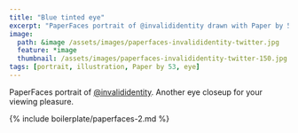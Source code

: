 ```yaml
---
title: "Blue tinted eye"
excerpt: "PaperFaces portrait of @invalididentity drawn with Paper by 53 on an iPad."
image: 
  path: &image /assets/images/paperfaces-invalididentity-twitter.jpg 
  feature: *image
  thumbnail: /assets/images/paperfaces-invalididentity-twitter-150.jpg
tags: [portrait, illustration, Paper by 53, eye]
---
```


PaperFaces portrait of [@invalididentity](http://twitter.com/invalididentity). Another eye closeup for your viewing pleasure.

{% include boilerplate/paperfaces-2.md %}
